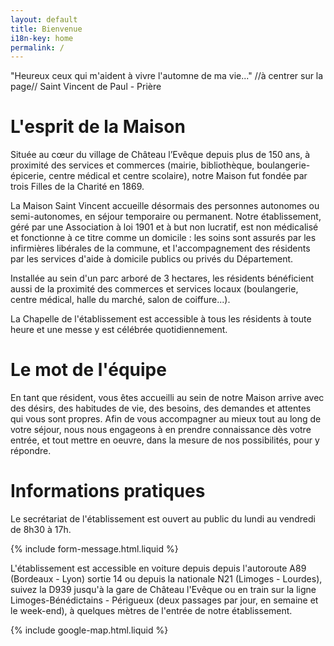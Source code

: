 ```yaml
---
layout: default
title: Bienvenue
i18n-key: home
permalink: /
---
```


"Heureux ceux qui m'aident à vivre l'automne de ma vie..." //à centrer sur la page//
Saint Vincent de Paul - Prière


# L'esprit de la Maison

Située au cœur du village de Château l’Evêque depuis plus de 150 ans, à proximité des services et commerces (mairie, bibliothèque, boulangerie-épicerie, centre médical et centre scolaire), notre Maison fut fondée par trois Filles de la Charité en 1869. 

La Maison Saint Vincent accueille désormais des personnes autonomes ou semi-autonomes, en séjour temporaire ou permanent. Notre établissement, géré par une Association à loi 1901 et à but non lucratif, est non médicalisé et fonctionne à ce titre comme un domicile : les soins sont assurés par les infirmières libérales de la commune, et l'accompagnement des résidents par les services d'aide à domicile publics ou privés du Département. 

Installée au sein d'un parc arboré de 3 hectares, les résidents bénéficient aussi de la proximité des commerces et services locaux (boulangerie, centre médical, halle du marché, salon de coiffure...). 

La Chapelle de l'établissement est accessible à tous les résidents à toute heure et une messe y est célébrée quotidiennement. 

# Le mot de l'équipe

En tant que résident, vous êtes accueilli au sein de notre Maison arrive avec des désirs, des habitudes de vie, des besoins, des demandes et attentes qui vous sont propres. Afin de vous accompagner au mieux tout au long de votre séjour, nous nous engageons à en prendre connaissance dès votre entrée, et tout mettre en oeuvre, dans la mesure de nos possibilités, pour y répondre.   

# Informations pratiques 

Le secrétariat de l'établissement est ouvert au public du lundi au vendredi de 8h30 à 17h. 

{% include form-message.html.liquid %}

L'établissement est accessible en voiture depuis depuis l'autoroute A89 (Bordeaux - Lyon) sortie 14 ou depuis la nationale N21 (Limoges - Lourdes), suivez la D939 jusqu'à la gare de Château l'Evêque ou en train sur la ligne Limoges-Bénédictains - Périgueux (deux passages par jour, en semaine et le week-end), à quelques mètres de l'entrée de notre établissement. 

{% include google-map.html.liquid %}


